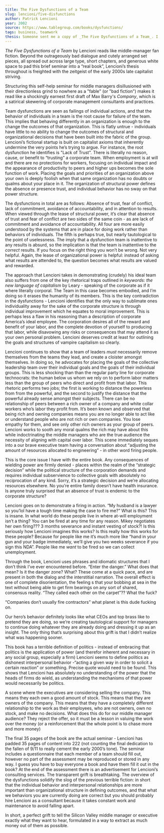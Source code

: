 ```yaml
---
title: The Five Dysfunctions of a Team
slug: lencioni/five-disfunctions
author: Patrick Lencioni
year: 2002
source: https://www.tablegroup.com/books/dysfunctions/
tags: business, teamwork
thesis: Someone sent me a copy of _The Five Dysfunctions of a Team_. I didn't really like it.
---
```


_The Five Dysfunctions of a Team_ by Lencioni reads like middle-manager fan fiction. Beyond the outrageously bad dialogue and cutely arranged set pieces, all spread out across large type, short chapters, and generous white space to pad this brief seminar into a “real book”, Lencioni’s thesis throughout is freighted with the zeitgeist of the early 2000s late capitalist striving.

Structuring this self-help seminar for middle managers disillusioned with their directionless grind to nowhere as a "fable" (or "bad fiction") makes it read like a shockingly earnest first draft of Max Barry's _Company_, which is a satirical skewering of corporate management consultants and practices.

Team dysfunctions are seen as failings of individual actions, and that the behavior of individuals in a team is the root cause for failure of the team. This implies that behaving differently in an organization is enough to the change the outcomes of that organization. This is flatly untrue - individuals have little to no ability to change the outcomes of structural and organizational decisions that have been built into the fabric of the group. Lencioni’s fictional startup is built on capitalist axioms that inherently undermine the very points he’s trying to argue. For instance, the root dysfunction he identifies is "Lack of Trust". There is literally no reason, cause, or benefit to “trusting” a corporate team. When employment is at will and there are no protections for workers, focusing on individual impact and the appearance of productivity to peers and higher ups becomes the sole function of work. Placing the goals and priorities of an organization above your own is deeply foolish when that same organization has no doubts or qualms about your place in it. The organization of structural power defines the absence or presence trust, and individual behavior has no sway on that power structure.

The dysfunctions in total are as follows: Absence of trust, fear of conflict, lack of commitment, avoidance of accountability, and in attention to results. When viewed through the lease of structural power, it’s clear that absence of trust and fear of conflict are two sides of the same coin - as are lack of commitment and avoidance of accountability. All four are more easily understood by the systems that are in place for doing work rather than behaviors of individuals. The fifth is perhaps true, but nearly tautological to the point of uselessness. The imply that a dysfunction team is inattentive to any results is absurd, so the implication is that the team is inattentive to the _correct_ results. If you focus on the right thing you won’t be wrong. Not very helpful. Again, the lease of organizational power is helpful: instead of asking what results are attended to, the question becomes what results are valued and rewarded.

The approach that Lencioni takes in demonstrating (crudely) his ideal team also suffers from one of the key rhetorical traps outlined in _keywords: the new language of capitalism_ by Leary - speaking of the corporate as if it where literally corporal. The Team in this case becomes embodied, and I’m doing so it erases the humanity of its members. This is the key contradiction in the dysfunctions - Lencioni identifies that the only way to sublimate ones individuality away for the sake of the corporate structure is through individual improvement which he equates to moral improvement. This is perhaps less a flaw in his reasoning than a description of corporate America’s ideal employee. The corporation desires all of the reward and benefit of your labor, and the complete devotion of yourself to producing that labor, while disavowing any risks or consequences that may attend it as your own personal problem. Lencioni deserves credit at least for outlining the goals and structures of vampire capitalism so clearly.

Lencioni continues to show that a team of leaders _must_ necessarily remove themselves from the teams they lead, and create a cloister amongst themselves. In doing so, he advocates for placing the goals of the collective leadership team over their individual goals and the goals of their individual groups. This is less shocking than than the regular party line for corporate technocrats: the human below us whom we rely on to perform labor matters less than the group of peers who direct and profit from that labor. This rhetoric performs two jobs; the first is working to distance the powerless from from the powerful, and the second to justify the distance that the powerful already sense amongst their subjects. There can be no relationship of peers between a rich owner of a company and white collar workers who’s labor they profit from. It’s been known and observed that being rich and owning companies means you are no longer able to act like or understand people who are not rich or own companies. You lose empathy for them, and see only other rich owners as your group of peers. Lencioni works to sooth any moral qualms the rich may have about this while indoctrinating the middle managers who are the true audience the necessity of aligning with capital over labor. This scene immediately seques into a our brave executive team having a conversation about “adjusting the amount of resources allocated to engineering” - in other word firing people.

This is the core issue I have with the entire book. Any consequences of wielding power are firmly denied - places within the realm of the “strategic decision” while the political structure of the corporation demands and requires individual subservience to collective goals with absolutely no reciprocation of any kind. Sorry, it’s a strategic decision and we’re allocating resources elsewhere. No you’re entire family doesn’t have health insurance. Is anyone truly surprised that an absence of trust is endemic to the corporate structure?


Lencioni goes on to demonstrate a firing in action. “My husband is a lawyer so you’lol have a tough time making the case to fire me?” What is this? This is insane. In what world do these people live in where at-will employment isn’t a thing? You can be fired at any time for any reason. Mikey negotiates her own firing??? 3 months severance and instant vesting of stock?! Is this seriously how Lencioni imagines this works? Is this really how this works for these people? Because for people like me it’s much more like “hand in your gun and your badge immediately, we’ll give you two weeks severance if you sign this NDA”. People like me _want_ to be fired so we can collect unemployment.

Through the book, Lencioni uses phrases and idiomatic structures that I don’t think I’ve ever encountered before. “Enter the danger.” What does that mean? Is it the danger zone? What? These come at a quick pace, and are present in both the dialog and the interstitial narration. The overall effect is one of complete disorientation, the feeling s that your bobbing at sea in the text without being able to get firm bearings on any sort of shared, consensus reality. “They called each other on the carpet”?? What the fuck?

“Companies don’t usually fire contractors” what planet is this dude fucking on.

Our hero’s behavior definitely looks like what CEOs and top brass like to pretend they are doing, so we’re creating tautological support for managers to continue doing whatever they are already doing and dressing it up as an insight. The only thing that’s surprising about this grift is that I didn’t realize what was happening sooner.

This book has a terrible definition of politics - instead of embracing that politics is the application of power (and therefor inherent and necessary in any social group, especially a firm) Lencioni seems to define politics as dishonest interpersonal behavior -“acting a given way in order to solicit a certain reaction” or something. Precise quote would need to be found. This shows that Lencioni has absolutely no understanding of the power that the heads of firms do wield, as understanding the mechanisms of that power would necessarily be politics.

A scene where the executives are considering selling the company. This means they each own a good amount of stock. This means that they are owners of the company. This means that they have a completely different relationship to the work as their employees, who are not owners, own no stock, and make no decisions. What does this do for our middle manager audience? They reject the offer, so it must be a lesson in valuing the work over the money (or a reinforcement that the whole point is to chase more and more money)

The final 35 pages of the book are the actual seminar - Lencioni has padded 35 pages of content into 222 (not counting the final dedication to the fallen of 9/11 to really cement the early 2000’s tone). The seminar includes a questionnaire that each member of a team should fill out, however no part of the assessment may be reproduced or stored in any way. I guess you have to buy everyone a book and have them fill it out in the book? At the end of the assessment there is an advertisement for Lencioni’s consulting services. The transparent grift is breathtaking. The overview of the dysfunctions solidify the slog of the previous terrible fiction: in short that the individual behavior and interpersonal relationships are more important than organizational structure in defining outcomes, and that what we behaviors you are currently doing are correct but you should probably hire Lencioni as a consultant because it takes constant work and maintenance to avoid falling apart.

In short, a perfect grift to tell the Silicon Valley middle manager or executive exactly what they want to hear, formulated in a way to extract as much money out of them as possible.